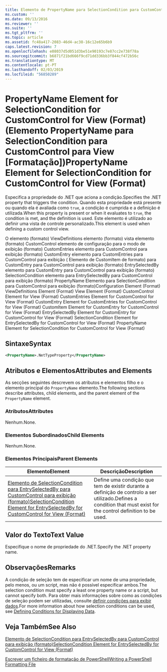 ```yaml
---
title: Elemento de PropertyName para SelectionCondition para CustomControl para exibição (formato) | Documentos da Microsoft
ms.custom: ''
ms.date: 09/13/2016
ms.reviewer: ''
ms.suite: ''
ms.tgt_pltfrm: ''
ms.topic: article
ms.assetid: fc48a417-2083-46d4-ac38-16c12e65b6b9
caps.latest.revision: 7
ms.openlocfilehash: e08037d5d051d3be51e90193c7e87cc2e738f78a
ms.sourcegitcommit: b6871f21bd666f9cd71dd336bb3f844cf472b56c
ms.translationtype: MT
ms.contentlocale: pt-PT
ms.lasthandoff: 02/03/2019
ms.locfileid: "56850289"
---
```

# <a name="propertyname-element-for-selectioncondition-for-customcontrol-for-view-format"></a><span data-ttu-id="13b5b-102">PropertyName Element for SelectionCondition for CustomControl for View (Format) (Elemento PropertyName para SelectionCondition para CustomControl para View [Formatação])</span><span class="sxs-lookup"><span data-stu-id="13b5b-102">PropertyName Element for SelectionCondition for CustomControl for View (Format)</span></span>

<span data-ttu-id="13b5b-103">Especifica a propriedade do .NET que aciona a condição.</span><span class="sxs-lookup"><span data-stu-id="13b5b-103">Specifies the .NET property that triggers the condition.</span></span> <span data-ttu-id="13b5b-104">Quando esta propriedade está presente ou quando ela é avaliada como `true`, a condição é cumprida e a definição é utilizada.</span><span class="sxs-lookup"><span data-stu-id="13b5b-104">When this property is present or when it evaluates to `true`, the condition is met, and the definition is used.</span></span> <span data-ttu-id="13b5b-105">Este elemento é utilizado ao definir uma vista de controle personalizado.</span><span class="sxs-lookup"><span data-stu-id="13b5b-105">This element is used when defining a custom control view.</span></span>

<span data-ttu-id="13b5b-106">O elemento (formato) ViewDefinitions elemento (formato) vista elemento (formato) CustomControl elemento de configuração para o modo de exibição (formato) CustomEntries elemento para CustomControl para exibição (formato) CustomEntry elemento para CustomEntries para CustomControl para exibição ( Elemento de CustomItem de formato) para CustomEntry para CustomControl para exibição (formato) EntrySelectedBy elemento para CustomEntry para CustomControl para exibição (formato) SelectionCondition elemento para EntrySelectedBy para CustomControl para exibição (formato) PropertyName Elemento para SelectionCondition para CustomControl para exibição (formato)</span><span class="sxs-lookup"><span data-stu-id="13b5b-106">Configuration Element (Format) ViewDefinitions Element (Format) View Element (Format) CustomControl Element for View (Format) CustomEntries Element for CustomControl for View (Format) CustomEntry Element for CustomEntries for CustomControl for View (Format) CustomItem Element for CustomEntry for CustomControl for View (Format) EntrySelectedBy Element for CustomEntry for CustomControl for View (Format) SelectionCondition Element for EntrySelectedBy for CustomControl for View (Format) PropertyName Element for SelectionCondition for CustomControl for View (Format)</span></span>

## <a name="syntax"></a><span data-ttu-id="13b5b-107">Sintaxe</span><span class="sxs-lookup"><span data-stu-id="13b5b-107">Syntax</span></span>

```xml
<PropertyName>.NetTypeProperty</PropertyName>
```

## <a name="attributes-and-elements"></a><span data-ttu-id="13b5b-108">Atributos e Elementos</span><span class="sxs-lookup"><span data-stu-id="13b5b-108">Attributes and Elements</span></span>

<span data-ttu-id="13b5b-109">As secções seguintes descrevem os atributos e elementos filho e o elemento principal do `PropertyName` elemento.</span><span class="sxs-lookup"><span data-stu-id="13b5b-109">The following sections describe attributes, child elements, and the parent element of the `PropertyName` element.</span></span>

### <a name="attributes"></a><span data-ttu-id="13b5b-110">Atributos</span><span class="sxs-lookup"><span data-stu-id="13b5b-110">Attributes</span></span>

<span data-ttu-id="13b5b-111">Nenhum.</span><span class="sxs-lookup"><span data-stu-id="13b5b-111">None.</span></span>

### <a name="child-elements"></a><span data-ttu-id="13b5b-112">Elementos Subordinados</span><span class="sxs-lookup"><span data-stu-id="13b5b-112">Child Elements</span></span>

<span data-ttu-id="13b5b-113">Nenhum.</span><span class="sxs-lookup"><span data-stu-id="13b5b-113">None.</span></span>

### <a name="parent-elements"></a><span data-ttu-id="13b5b-114">Elementos Principais</span><span class="sxs-lookup"><span data-stu-id="13b5b-114">Parent Elements</span></span>

|<span data-ttu-id="13b5b-115">Elemento</span><span class="sxs-lookup"><span data-stu-id="13b5b-115">Element</span></span>|<span data-ttu-id="13b5b-116">Descrição</span><span class="sxs-lookup"><span data-stu-id="13b5b-116">Description</span></span>|
|-------------|-----------------|
|[<span data-ttu-id="13b5b-117">Elemento de SelectionCondition para EntrySelectedBy para CustomControl para exibição (formato)</span><span class="sxs-lookup"><span data-stu-id="13b5b-117">SelectionCondition Element for EntrySelectedBy for CustomControl for View (Format)</span></span>](./selectioncondition-element-for-entryselectedby-for-customcontrol-format.md)|<span data-ttu-id="13b5b-118">Define uma condição que tem de existir durante a definição de controlo a ser utilizado.</span><span class="sxs-lookup"><span data-stu-id="13b5b-118">Defines a condition that must exist for the control definition to be used.</span></span>|

## <a name="text-value"></a><span data-ttu-id="13b5b-119">Valor do Texto</span><span class="sxs-lookup"><span data-stu-id="13b5b-119">Text Value</span></span>

<span data-ttu-id="13b5b-120">Especifique o nome de propriedade do .NET.</span><span class="sxs-lookup"><span data-stu-id="13b5b-120">Specify the .NET property name.</span></span>

## <a name="remarks"></a><span data-ttu-id="13b5b-121">Observações</span><span class="sxs-lookup"><span data-stu-id="13b5b-121">Remarks</span></span>

<span data-ttu-id="13b5b-122">A condição de seleção tem de especificar um nome de uma propriedade, pelo menos, ou um script, mas não é possível especificar ambos.</span><span class="sxs-lookup"><span data-stu-id="13b5b-122">The selection condition must specify a least one property name or a script, but cannot specify both.</span></span> <span data-ttu-id="13b5b-123">Para obter mais informações sobre como as condições de seleção podem ser utilizadas, consulte [definir condições para exibir dados](./defining-conditions-for-displaying-data.md).</span><span class="sxs-lookup"><span data-stu-id="13b5b-123">For more information about how selection conditions can be used, see [Defining Conditions for Displaying Data](./defining-conditions-for-displaying-data.md).</span></span>

## <a name="see-also"></a><span data-ttu-id="13b5b-124">Veja Também</span><span class="sxs-lookup"><span data-stu-id="13b5b-124">See Also</span></span>

[<span data-ttu-id="13b5b-125">Elemento de SelectionCondition para EntrySelectedBy para CustomControl para exibição (formato)</span><span class="sxs-lookup"><span data-stu-id="13b5b-125">SelectionCondition Element for EntrySelectedBy for CustomControl for View (Format)</span></span>](./selectioncondition-element-for-entryselectedby-for-customcontrol-format.md)

[<span data-ttu-id="13b5b-126">Escrever um ficheiro de formatação de PowerShell</span><span class="sxs-lookup"><span data-stu-id="13b5b-126">Writing a PowerShell Formatting File</span></span>](./writing-a-powershell-formatting-file.md)
